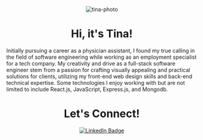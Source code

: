 <p align='center'>
  <img src='https://i.imgur.com/J8j0YoK.jpg' alt='tina-photo' align='center'>
  </p>
<h1 align='center'> Hi, it's Tina!</h1>

Initially pursuing a career as a physician assistant, I found my true calling in the field of software engineering while working as an employment specialist for a tech company. My creativity and drive as a full-stack software engineer stem from a passion for crafting visually appealing and practical solutions for clients, utilizing my front-end web design skills and back-end technical expertise. Some technologies I enjoy working with but are not limited to include React.js, JavaScript, Express.js, and Mongodb. 

<h1 align='center'> Let's Connect!</h1>
<p align='center'>
  <a href='https://www.linkedin.com/in/yang-tina/' target ='_blank'><img src="https://img.shields.io/badge/LinkedIn-0A66C2?logo=linkedin&logoColor=fff&style=flat-square" alt="LinkedIn Badge"></a>


